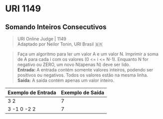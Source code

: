 ﻿# URI 1149

## Somando Inteiros Consecutivos

>URI Online Judge | 1149  
>Adaptado por Neilor Tonin, URI Brasil :brazil:

>Faça um algoritmo para ler um valor A e um valor N. Imprimir a soma de A
>para cada i com os valores (0 <= i <= N-1).
>Enquanto N for negativo ou ZERO, um novo N(apenas N) deve ser lido.  
>**Entrada:**
>A entrada contém somente valores inteiros, podendo ser positivos ou negativos.
>Todos os valores estão na mesma linha.  
>**Saída:** A saída contém apenas um valor inteiro.

| Exemplo de Entrada | Exemplo de Saída |
| ------------------ | ---------------- |
| 3 2                | 7                |
| 3 -1 0 -2 2        | 7                |
